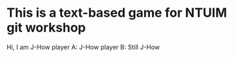 # This is a text-based game for NTUIM git workshop
Hi, I am J-How
player A: J-How
player B: Still J-How
